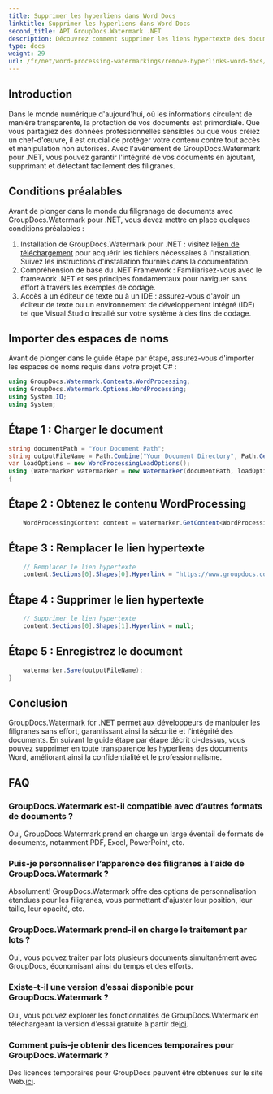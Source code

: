 ```yaml
---
title: Supprimer les hyperliens dans Word Docs
linktitle: Supprimer les hyperliens dans Word Docs
second_title: API GroupDocs.Watermark .NET
description: Découvrez comment supprimer les liens hypertexte des documents Word à l’aide de GroupDocs.Watermark pour .NET. Améliorez la sécurité des documents sans effort.
type: docs
weight: 29
url: /fr/net/word-processing-watermarkings/remove-hyperlinks-word-docs/
---
```

## Introduction
Dans le monde numérique d'aujourd'hui, où les informations circulent de manière transparente, la protection de vos documents est primordiale. Que vous partagiez des données professionnelles sensibles ou que vous créiez un chef-d'œuvre, il est crucial de protéger votre contenu contre tout accès et manipulation non autorisés. Avec l'avènement de GroupDocs.Watermark pour .NET, vous pouvez garantir l'intégrité de vos documents en ajoutant, supprimant et détectant facilement des filigranes.
## Conditions préalables
Avant de plonger dans le monde du filigranage de documents avec GroupDocs.Watermark pour .NET, vous devez mettre en place quelques conditions préalables :
1.  Installation de GroupDocs.Watermark pour .NET : visitez le[lien de téléchargement](https://releases.groupdocs.com/Watermark/net/) pour acquérir les fichiers nécessaires à l'installation. Suivez les instructions d'installation fournies dans la documentation.
2. Compréhension de base du .NET Framework : Familiarisez-vous avec le framework .NET et ses principes fondamentaux pour naviguer sans effort à travers les exemples de codage.
3. Accès à un éditeur de texte ou à un IDE : assurez-vous d'avoir un éditeur de texte ou un environnement de développement intégré (IDE) tel que Visual Studio installé sur votre système à des fins de codage.

## Importer des espaces de noms
Avant de plonger dans le guide étape par étape, assurez-vous d'importer les espaces de noms requis dans votre projet C# :
```csharp
using GroupDocs.Watermark.Contents.WordProcessing;
using GroupDocs.Watermark.Options.WordProcessing;
using System.IO;
using System;
```
## Étape 1 : Charger le document
```csharp
string documentPath = "Your Document Path";
string outputFileName = Path.Combine("Your Document Directory", Path.GetFileName(documentPath));
var loadOptions = new WordProcessingLoadOptions();
using (Watermarker watermarker = new Watermarker(documentPath, loadOptions))
{
```
## Étape 2 : Obtenez le contenu WordProcessing
```csharp
    WordProcessingContent content = watermarker.GetContent<WordProcessingContent>();
```
## Étape 3 : Remplacer le lien hypertexte
```csharp
    // Remplacer le lien hypertexte
    content.Sections[0].Shapes[0].Hyperlink = "https://www.groupdocs.com/” ;
```
## Étape 4 : Supprimer le lien hypertexte
```csharp
    // Supprimer le lien hypertexte
    content.Sections[0].Shapes[1].Hyperlink = null;
```
## Étape 5 : Enregistrez le document
```csharp
    watermarker.Save(outputFileName);
}
```

## Conclusion
GroupDocs.Watermark for .NET permet aux développeurs de manipuler les filigranes sans effort, garantissant ainsi la sécurité et l'intégrité des documents. En suivant le guide étape par étape décrit ci-dessus, vous pouvez supprimer en toute transparence les hyperliens des documents Word, améliorant ainsi la confidentialité et le professionnalisme.
## FAQ
### GroupDocs.Watermark est-il compatible avec d’autres formats de documents ?
Oui, GroupDocs.Watermark prend en charge un large éventail de formats de documents, notamment PDF, Excel, PowerPoint, etc.
### Puis-je personnaliser l’apparence des filigranes à l’aide de GroupDocs.Watermark ?
Absolument! GroupDocs.Watermark offre des options de personnalisation étendues pour les filigranes, vous permettant d'ajuster leur position, leur taille, leur opacité, etc.
### GroupDocs.Watermark prend-il en charge le traitement par lots ?
Oui, vous pouvez traiter par lots plusieurs documents simultanément avec GroupDocs, économisant ainsi du temps et des efforts.
### Existe-t-il une version d’essai disponible pour GroupDocs.Watermark ?
 Oui, vous pouvez explorer les fonctionnalités de GroupDocs.Watermark en téléchargeant la version d'essai gratuite à partir de[ici](https://releases.groupdocs.com/).
### Comment puis-je obtenir des licences temporaires pour GroupDocs.Watermark ?
 Des licences temporaires pour GroupDocs peuvent être obtenues sur le site Web.[ici](https://purchase.groupdocs.com/temporary-license/).